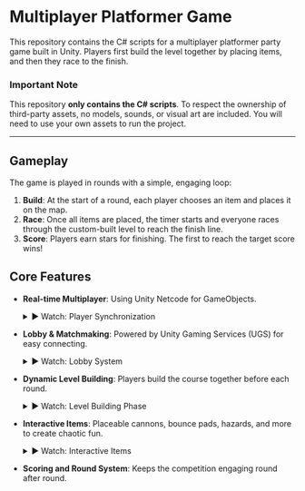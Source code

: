 # Multiplayer Platformer Game

This repository contains the C\# scripts for a multiplayer platformer party game built in Unity. Players first build the level together by placing items, and then they race to the finish.

### Important Note

This repository **only contains the C\# scripts**. To respect the ownership of third-party assets, no models, sounds, or visual art are included. You will need to use your own assets to run the project.

-----

## Gameplay

The game is played in rounds with a simple, engaging loop:

1.  **Build**: At the start of a round, each player chooses an item and places it on the map.
2.  **Race**: Once all items are placed, the timer starts and everyone races through the custom-built level to reach the finish line.
3.  **Score**: Players earn stars for finishing. The first to reach the target score wins\!

## Core Features

- **Real-time Multiplayer**: Using Unity Netcode for GameObjects.  
  <details>
    <summary>▶️ Watch: Player Synchronization</summary>

    ![dance](https://github.com/user-attachments/assets/20f98705-2bf4-46ed-b71f-04950ca7c619)
  </details>

- **Lobby & Matchmaking**: Powered by Unity Gaming Services (UGS) for easy connecting.  
  <details>
    <summary>▶️ Watch: Lobby System</summary>

    ![Lobby](https://github.com/user-attachments/assets/298ba922-64d0-4cc0-a1ca-f4244ee55e3f)
  </details>

- **Dynamic Level Building**: Players build the course together before each round.  
  <details>
    <summary>▶️ Watch: Level Building Phase</summary>

    ![Level Building](https://github.com/user-attachments/assets/467bf5e7-33b3-4ca4-aef7-5f07c025eee4)
  </details>

- **Interactive Items**: Placeable cannons, bounce pads, hazards, and more to create chaotic fun.  
  <details>
    <summary>▶️ Watch: Interactive Items</summary>

    ![Items](https://github.com/user-attachments/assets/cb7d3ac4-c67c-4dba-949f-af7adc85ee92)
  </details>

- **Scoring and Round System**: Keeps the competition engaging round after round.
